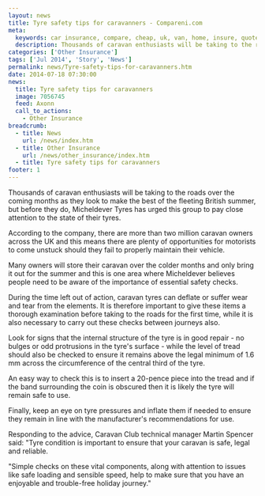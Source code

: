 ```yaml
---
layout: news
title: Tyre safety tips for caravanners - Compareni.com
meta:
  keywords: car insurance, compare, cheap, uk, van, home, insure, quotes, online, comparison, bike, loans, life
  description: Thousands of caravan enthusiasts will be taking to the roads over the coming months as they look to make the best of the fleeting British summer, but before they do, Micheldever Tyres has urged this group to pay close attention to the state of their tyres
categories: ['Other Insurance']
tags: ['Jul 2014', 'Story', 'News']
permalink: news/Tyre-safety-tips-for-caravanners.htm
date: 2014-07-18 07:30:00
news:
  title: Tyre safety tips for caravanners
  image: 7056745
  feed: Axonn
  call_to_actions:
    - Other Insurance
breadcrumb:
  - title: News
    url: /news/index.htm
  - title: Other Insurance
    url: /news/other_insurance/index.htm
  - title: Tyre safety tips for caravanners
footer: 1
---
```


Thousands of caravan enthusiasts will be taking to the roads over the coming months as they look to make the best of the fleeting British summer, but before they do, Micheldever Tyres has urged this group to pay close attention to the state of their tyres.

According to the company, there are more than two million caravan owners across the UK and this means there are plenty of opportunities for motorists to come unstuck should they fail to properly maintain their vehicle.

Many owners will store their caravan over the colder months and only bring it out for the summer and this is one area where Micheldever believes people need to be aware of the importance of essential safety checks.

During the time left out of action, caravan tyres can deflate or suffer wear and tear from the elements. It is therefore important to give these items a thorough examination before taking to the roads for the first time, while it is also necessary to carry out these checks between journeys also.

Look for signs that the internal structure of the tyre is in good repair - no bulges or odd protrusions in the tyre&#39;s surface - while the level of tread should also be checked to ensure it remains above the legal minimum of 1.6 mm across the circumference of the central third of the tyre.

An easy way to check this is to insert a 20-pence piece into the tread and if the band surrounding the coin is obscured then it is likely the tyre will remain safe to use.

Finally, keep an eye on tyre pressures and inflate them if needed to ensure they remain in line with the manufacturer&#39;s recommendations for use.

Responding to the advice, Caravan Club technical manager Martin Spencer said: &quot;Tyre condition is important to ensure that your caravan is safe, legal and reliable.

&quot;Simple checks on these vital components, along with attention to issues like safe loading and sensible speed, help to make sure that you have an enjoyable and trouble-free holiday journey.&quot;
